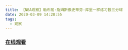 ```yaml
---
title: 【NBA观察】勒布朗·詹姆斯像史蒂芬·库里一样练习投三分球
date: 2020-03-09 14:28:55
tags:
  - 观察
---
```


### <a href="https://www.weibo.com/tv/v/IxMMit4PP?fid=1034:4480522102177810" target="_blank">在线观看</a>

